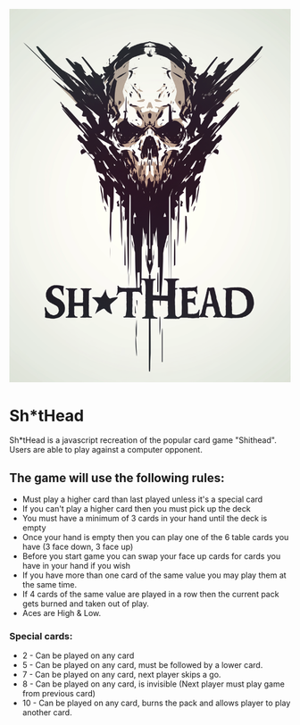 ![Sh*tHead Logo](assets/readme/shithead_logo.png)
# Sh*tHead

Sh*tHead is a javascript recreation of the popular card game "Shithead".
Users are able to play against a computer opponent.

## The game will use the following rules:

- Must play a higher card than last played unless it's a special card
- If you can't play a higher card then you must pick up the deck
- You must have a minimum of 3 cards in your hand until the deck is empty
- Once your hand is empty then you can play one of the 6 table cards you have (3 face down, 3 face up)
- Before you start game you can swap your face up cards for cards you have in your hand if you wish
- If you have more than one card of the same value you may play them at the same time.
- If 4 cards of the same value are played in a row then the current pack gets burned and taken out of play.
- Aces are High & Low.
### Special cards:
- 2 - Can be played on any card
- 5 - Can be played on any card, must be followed by a lower card.
- 7 - Can be played on any card, next player skips a go.
- 8 - Can be played on any card, is invisible (Next player must play game from previous card)
- 10 - Can be played on any card, burns the pack and allows player to play another card.